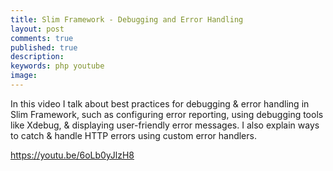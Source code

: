 ```yaml
---
title: Slim Framework - Debugging and Error Handling
layout: post
comments: true
published: true
description:
keywords: php youtube
image: 
---
```


In this video I talk about best practices for debugging & error handling in Slim Framework, such as configuring error reporting, using debugging tools like Xdebug, & displaying user-friendly error messages. 
I also explain ways to catch & handle HTTP errors using custom error handlers.

<https://youtu.be/6oLb0yJlzH8>

